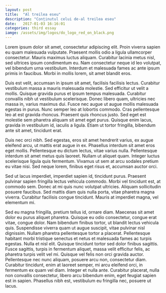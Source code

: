 ```yaml
---
layout: post
title:  "Al treilea eseu"
description: "Conținutul celui de-al treilea eseu"
date:   2017-01-03 16:16:01
categories: third essay
iamge: /assets/img/logos/do_logo_red_on_black.png
---
```


Lorem ipsum dolor sit amet, consectetur adipiscing elit. Proin viverra sapien eu quam malesuada vulputate. Praesent mollis odio a ligula ullamcorper consectetur. Mauris maximus luctus aliquam. Curabitur lacinia metus nisl, sed ultrices ipsum condimentum eu. Nam consectetur neque id leo volutpat, vel bibendum urna vestibulum. Interdum et malesuada fames ac ante ipsum primis in faucibus. Morbi in mollis lorem, sit amet blandit eros.

Duis est velit, accumsan in ipsum sit amet, facilisis facilisis lectus. Curabitur vestibulum massa a mauris malesuada molestie. Sed efficitur ut velit a mollis. Quisque gravida purus et ipsum tempus malesuada. Curabitur convallis nibh ut vestibulum scelerisque. Donec libero quam, ultricies nec massa in, varius maximus dui. Fusce nec augue ut augue mollis malesuada egestas in purus. Nunc semper leo at lobortis commodo. Cras pellentesque leo at est gravida rhoncus. Praesent quis rhoncus justo. Sed eget est molestie sem pharetra aliquam sit amet eget purus. Quisque enim lacus, gravida in vestibulum id, iaculis a ligula. Etiam ut tortor fringilla, bibendum ante sit amet, tincidunt erat.

Duis nec orci nibh. Sed egestas, eros sit amet hendrerit varius, ex augue eleifend arcu, ut mattis erat augue in ex. Phasellus interdum sit amet eros eget mollis. Pellentesque eu dictum lectus, vitae varius nulla. Pellentesque interdum sit amet metus quis laoreet. Nullam ut aliquet quam. Integer luctus scelerisque ligula quis fermentum. Vivamus ut sem at arcu sodales pretium eu vitae nisi. Sed neque lorem, finibus eget risus et, accumsan auctor orci.

Sed ut lacus imperdiet, imperdiet sapien id, tincidunt purus. Praesent pulvinar sapien fringilla lectus vehicula commodo. Morbi vel tincidunt est, at commodo sem. Donec at mi quis nunc volutpat ultricies. Aliquam sollicitudin posuere faucibus. Sed mattis diam quis nulla porta, vitae pharetra magna viverra. Curabitur facilisis congue tincidunt. Mauris at imperdiet magna, vel elementum mi.

Sed eu magna fringilla, pretium tellus id, ornare diam. Maecenas sit amet dolor eu purus aliquet pharetra. Quisque eu odio consectetur, congue erat vitae, congue dolor. Nam bibendum finibus tortor, ut blandit lectus vehicula quis. Suspendisse viverra quam ut augue suscipit, vitae pulvinar nisl dignissim. Nullam pharetra pellentesque tortor a placerat. Pellentesque habitant morbi tristique senectus et netus et malesuada fames ac turpis egestas. Nulla et nisl elit. Quisque tincidunt tortor sed dolor finibus sagittis. Fusce sagittis, turpis in fermentum aliquet, massa velit efficitur felis, ac pharetra turpis velit vel mi. Quisque vel felis non orci gravida auctor. Pellentesque nec nunc aliquam, posuere arcu non, consectetur diam. Curabitur tincidunt, enim at laoreet semper, mi arcu eleifend orci, in fermentum ex quam vel diam. Integer et nulla ante. Curabitur placerat, nulla non convallis consectetur, libero arcu bibendum enim, eget feugiat sapien est in sapien. Phasellus nibh est, vestibulum eu fringilla nec, posuere ut lacus.